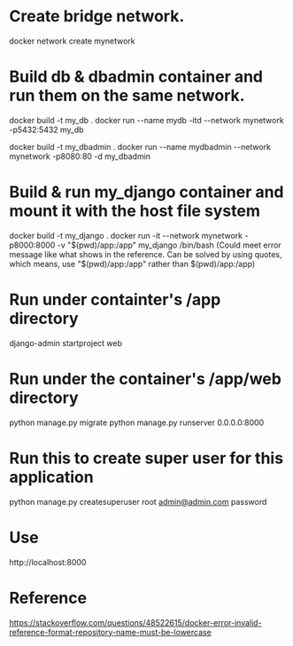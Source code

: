 # Create bridge network. 
docker network create mynetwork

# Build db & dbadmin container and run them on the same network.
docker build -t my_db .
docker run --name mydb -itd --network mynetwork -p5432:5432 my_db

docker build -t my_dbadmin .
docker run --name mydbadmin --network mynetwork -p8080:80 -d my_dbadmin

# Build & run my_django container and mount it with the host file system
docker build -t my_django .
docker run -it --network mynetwork -p8000:8000 -v "$(pwd)/app:/app" my_django /bin/bash 
(Could meet error message like what shows in the reference. Can be solved by using quotes, which means, use "$(pwd)/app:/app" rather than $(pwd)/app:/app)

# Run under containter's /app directory
django-admin startproject web

# Run under the container's /app/web directory
python manage.py migrate
python manage.py runserver 0.0.0.0:8000

# Run this to create super user for this application
python manage.py createsuperuser
    root
    admin@admin.com
    password

# Use
http://localhost:8000

# Reference
https://stackoverflow.com/questions/48522615/docker-error-invalid-reference-format-repository-name-must-be-lowercase